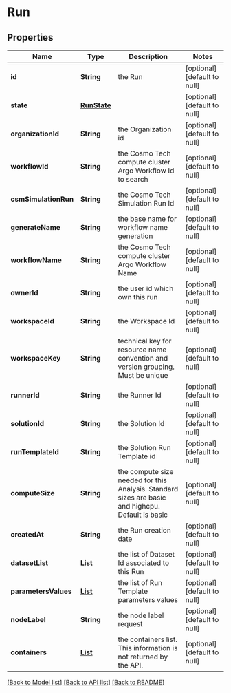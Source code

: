 # Run
## Properties

| Name | Type | Description | Notes |
|------------ | ------------- | ------------- | -------------|
| **id** | **String** | the Run | [optional] [default to null] |
| **state** | [**RunState**](RunState.md) |  | [optional] [default to null] |
| **organizationId** | **String** | the Organization id | [optional] [default to null] |
| **workflowId** | **String** | the Cosmo Tech compute cluster Argo Workflow Id to search | [optional] [default to null] |
| **csmSimulationRun** | **String** | the Cosmo Tech Simulation Run Id | [optional] [default to null] |
| **generateName** | **String** | the base name for workflow name generation | [optional] [default to null] |
| **workflowName** | **String** | the Cosmo Tech compute cluster Argo Workflow Name | [optional] [default to null] |
| **ownerId** | **String** | the user id which own this run | [optional] [default to null] |
| **workspaceId** | **String** | the Workspace Id | [optional] [default to null] |
| **workspaceKey** | **String** | technical key for resource name convention and version grouping. Must be unique | [optional] [default to null] |
| **runnerId** | **String** | the Runner Id | [optional] [default to null] |
| **solutionId** | **String** | the Solution Id | [optional] [default to null] |
| **runTemplateId** | **String** | the Solution Run Template id | [optional] [default to null] |
| **computeSize** | **String** | the compute size needed for this Analysis. Standard sizes are basic and highcpu. Default is basic | [optional] [default to null] |
| **createdAt** | **String** | the Run creation date | [optional] [default to null] |
| **datasetList** | **List** | the list of Dataset Id associated to this Run | [optional] [default to null] |
| **parametersValues** | [**List**](RunTemplateParameterValue.md) | the list of Run Template parameters values | [optional] [default to null] |
| **nodeLabel** | **String** | the node label request | [optional] [default to null] |
| **containers** | [**List**](RunContainer.md) | the containers list. This information is not returned by the API. | [optional] [default to null] |

[[Back to Model list]](../README.md#documentation-for-models) [[Back to API list]](../README.md#documentation-for-api-endpoints) [[Back to README]](../README.md)

